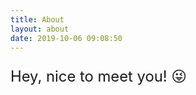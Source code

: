 ```yaml
---
title: About
layout: about
date: 2019-10-06 09:08:50
---
```

<p style="font-size: 1.7em">Hey, nice to meet you! 😜</p>

<!-- <div style="position: relative; top: 230px">
    <p style="margin: 0 auto;">My friends</p>
    <a href="https://github.com/godnesszsp">@godnesszsp</a>
</div> -->